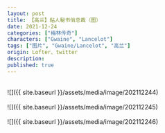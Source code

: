 ```yaml
---
layout: post
title: 【高兰】粘人秘书俏总裁（图）
date: 2021-12-24
categories: ["梅林传奇"]
characters: ["Gwaine", "Lancelot"]
tags: ["图片", "Gwaine/Lancelot", "高兰"]
origin: Lofter、twitter
description:
published: true
---
```


<br>
![]({{ site.baseurl }}/assets/media/image/202112244)
<br><br>
![]({{ site.baseurl }}/assets/media/image/202112245)
<br><br>
![]({{ site.baseurl }}/assets/media/image/202112246)
